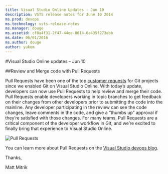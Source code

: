 ```yaml
---
title: Visual Studio Online Updates - Jun 10
description: VSTS release notes for June 10 2014
ms.prod: devops
ms.technology: vsts-release-notes
ms.manager: douge
ms.assetid: cf8a4f31-2f47-44ee-8014-6a435f273ebb
ms.date: 06/01/2016
ms.author: douge
author: yukom
---
```


#Visual Studio Online updates – Jun 10

##Review and Merge code with Pull Requests

Pull Requests have been one of the top [customer requests](https://visualstudio.uservoice.com/forums/121579-visual-studio/suggestions/3891599-tfservice-git-pull-requests) for Git projects since we enabled Git on Visual Studio Online. With today’s update, developers can now use Pull Requests to help review and merge their code. Pull Requests enable developers working in topic branches to get feedback on their changes from other developers prior to submitting the code into the mainline. Any developer participating in the review can see the code changes, leave comments in the code, and give a “thumbs up” approval if they’re satisfied with those changes. For many teams, Pull Requests are a critical component of the developer workflow in Git, and we’re excited to finally bring that experience to Visual Studio Online.

![Pull Requests](_img/6_10_01.png)

You can learn more about Pull Requests on the [Visual Studio devops blog](http://go.microsoft.com/fwlink/?prd=12493&pver=1.0&sbp=TFS&plcid=0x409&clcid=0x409&ar=VC&sar=Pull%20Request).

Thanks,

Matt Mitrik

